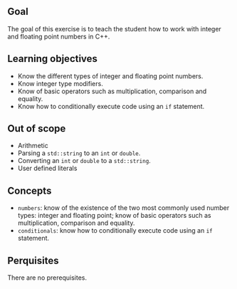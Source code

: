## Goal

The goal of this exercise is to teach the student how to work with integer and floating point numbers in C++.

## Learning objectives

- Know the different types of integer and floating point numbers.
- Know integer type modifiers.
- Know of basic operators such as multiplication, comparison and equality.
- Know how to conditionally execute code using an `if` statement.

## Out of scope

- Arithmetic
- Parsing a `std::string` to an `int` or `double`.
- Converting an `int` or `double` to a `std::string`.
- User defined literals

## Concepts

- `numbers`: know of the existence of the two most commonly used number types: integer and floating point; know of basic operators such as multiplication, comparison and equality.
- `conditionals`: know how to conditionally execute code using an `if` statement.

## Perquisites

There are no prerequisites.
